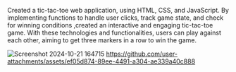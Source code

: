 Created a tic-tac-toe web application, using HTML, CSS, and JavaScript. By implementing functions to handle user clicks, track game state, and check for winning conditions ,created an interactive and engaging tic-tac-toe game. With these technologies and functionalities, users can play against each other, aiming to get three markers in a row to win the game.

![Screenshot 2024-10-21 164715](https://github.com/user-attachments/assets/07e24bdb-a3b2-4434-bd6e-4019ed92d8b8)
https://github.com/user-attachments/assets/ef05d874-89ee-4491-a304-ae339a40c888
